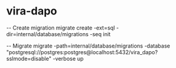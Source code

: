 # vira-dapo

-- Create migration
migrate create -ext=sql -dir=internal/database/migrations -seq init

-- Migrate
migrate -path=internal/database/migrations -database "postgresql://postgres:postgres@localhost:5432/vira_dapo?sslmode=disable" -verbose up
